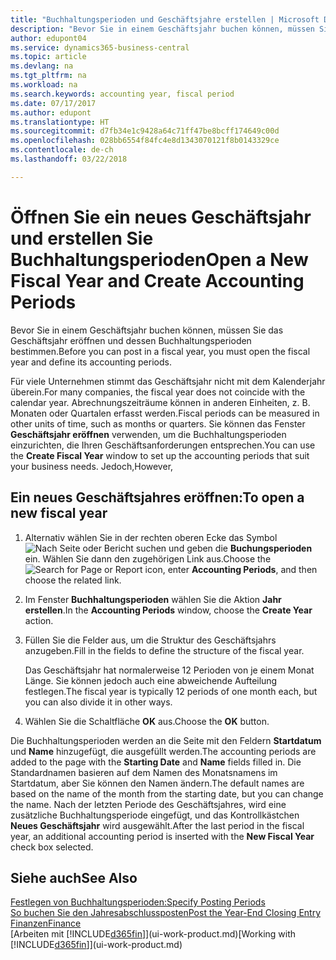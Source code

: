 ```yaml
---
title: "Buchhaltungsperioden und Geschäftsjahre erstellen | Microsoft Docs"
description: "Bevor Sie in einem Geschäftsjahr buchen können, müssen Sie das Geschäftsjahr eröffnen und dessen Buchhaltungsperioden bestimmen."
author: edupont04
ms.service: dynamics365-business-central
ms.topic: article
ms.devlang: na
ms.tgt_pltfrm: na
ms.workload: na
ms.search.keywords: accounting year, fiscal period
ms.date: 07/17/2017
ms.author: edupont
ms.translationtype: HT
ms.sourcegitcommit: d7fb34e1c9428a64c71ff47be8bcff174649c00d
ms.openlocfilehash: 028bb6554f84fc4e8d1343070121f8b0143329ce
ms.contentlocale: de-ch
ms.lasthandoff: 03/22/2018

---
```

# <a name="open-a-new-fiscal-year-and-create-accounting-periods"></a><span data-ttu-id="a2228-103">Öffnen Sie ein neues Geschäftsjahr und erstellen Sie Buchhaltungsperioden</span><span class="sxs-lookup"><span data-stu-id="a2228-103">Open a New Fiscal Year and Create Accounting Periods</span></span>
<span data-ttu-id="a2228-104">Bevor Sie in einem Geschäftsjahr buchen können, müssen Sie das Geschäftsjahr eröffnen und dessen Buchhaltungsperioden bestimmen.</span><span class="sxs-lookup"><span data-stu-id="a2228-104">Before you can post in a fiscal year, you must open the fiscal year and define its accounting periods.</span></span>  

<span data-ttu-id="a2228-105">Für viele Unternehmen stimmt das Geschäftsjahr nicht mit dem Kalenderjahr überein.</span><span class="sxs-lookup"><span data-stu-id="a2228-105">For many companies, the fiscal year does not coincide with the calendar year.</span></span> <span data-ttu-id="a2228-106">Abrechnungszeiträume können in anderen Einheiten, z. B. Monaten oder Quartalen erfasst werden.</span><span class="sxs-lookup"><span data-stu-id="a2228-106">Fiscal periods can be measured in other units of time, such as months or quarters.</span></span> <span data-ttu-id="a2228-107">Sie können das Fenster **Geschäftsjahr eröffnen** verwenden, um die Buchhaltungsperioden einzurichten, die Ihren Geschäftsanforderungen entsprechen.</span><span class="sxs-lookup"><span data-stu-id="a2228-107">You can use the **Create Fiscal Year** window to set up the accounting periods that suit your business needs.</span></span> <span data-ttu-id="a2228-108">Jedoch,</span><span class="sxs-lookup"><span data-stu-id="a2228-108">However,</span></span>   

## <a name="to-open-a-new-fiscal-year"></a><span data-ttu-id="a2228-109">Ein neues Geschäftsjahres eröffnen:</span><span class="sxs-lookup"><span data-stu-id="a2228-109">To open a new fiscal year</span></span>
1. <span data-ttu-id="a2228-110">Alternativ wählen Sie in der rechten oberen Ecke das Symbol ![Nach Seite oder Bericht suchen](media/ui-search/search_small.png "Nach Seite oder Bericht suchen") und geben die **Buchungsperioden** ein. Wählen Sie dann den zugehörigen Link aus.</span><span class="sxs-lookup"><span data-stu-id="a2228-110">Choose the ![Search for Page or Report](media/ui-search/search_small.png "Search for Page or Report icon") icon, enter **Accounting Periods**, and then choose the related link.</span></span>
2. <span data-ttu-id="a2228-111">Im Fenster **Buchhaltungsperioden** wählen Sie die Aktion **Jahr erstellen**.</span><span class="sxs-lookup"><span data-stu-id="a2228-111">In the **Accounting Periods** window, choose the **Create Year** action.</span></span>
3. <span data-ttu-id="a2228-112">Füllen Sie die Felder aus, um die Struktur des Geschäftsjahrs anzugeben.</span><span class="sxs-lookup"><span data-stu-id="a2228-112">Fill in the fields to define the structure of the fiscal year.</span></span>

    <span data-ttu-id="a2228-113">Das Geschäftsjahr hat normalerweise 12 Perioden von je einem Monat Länge. Sie können jedoch auch eine abweichende Aufteilung festlegen.</span><span class="sxs-lookup"><span data-stu-id="a2228-113">The fiscal year is typically 12 periods of one month each, but you can also divide it in other ways.</span></span>
4. <span data-ttu-id="a2228-114">Wählen Sie die Schaltfläche **OK** aus.</span><span class="sxs-lookup"><span data-stu-id="a2228-114">Choose the **OK** button.</span></span>

<span data-ttu-id="a2228-115">Die Buchhaltungsperioden werden an die Seite mit den Feldern **Startdatum** und **Name** hinzugefügt, die ausgefüllt werden.</span><span class="sxs-lookup"><span data-stu-id="a2228-115">The accounting periods are added to the page with the **Starting Date** and **Name** fields filled in.</span></span> <span data-ttu-id="a2228-116">Die Standardnamen basieren auf dem Namen des Monatsnamens im Startdatum, aber Sie können den Namen ändern.</span><span class="sxs-lookup"><span data-stu-id="a2228-116">The default names are based on the name of the month from the starting date, but you can change the name.</span></span> <span data-ttu-id="a2228-117">Nach der letzten Periode des Geschäftsjahres, wird eine zusätzliche Buchhaltungsperiode eingefügt, und das Kontrollkästchen **Neues Geschäftsjahr** wird ausgewählt.</span><span class="sxs-lookup"><span data-stu-id="a2228-117">After the last period in the fiscal year, an additional accounting period is inserted with the **New Fiscal Year** check box selected.</span></span>  


## <a name="see-also"></a><span data-ttu-id="a2228-118">Siehe auch</span><span class="sxs-lookup"><span data-stu-id="a2228-118">See Also</span></span>
[<span data-ttu-id="a2228-119">Festlegen von Buchhaltungsperioden:</span><span class="sxs-lookup"><span data-stu-id="a2228-119">Specify Posting Periods</span></span>](finance-how-specify-posting-periods.md)  
[<span data-ttu-id="a2228-120">So buchen Sie den Jahresabschlussposten</span><span class="sxs-lookup"><span data-stu-id="a2228-120">Post the Year-End Closing Entry</span></span>](year-how-post-year-end-close-entry.md)  
[<span data-ttu-id="a2228-121">Finanzen</span><span class="sxs-lookup"><span data-stu-id="a2228-121">Finance</span></span>](finance.md)  
<span data-ttu-id="a2228-122">[Arbeiten mit [!INCLUDE[d365fin](includes/d365fin_md.md)]](ui-work-product.md)</span><span class="sxs-lookup"><span data-stu-id="a2228-122">[Working with [!INCLUDE[d365fin](includes/d365fin_md.md)]](ui-work-product.md)</span></span>

